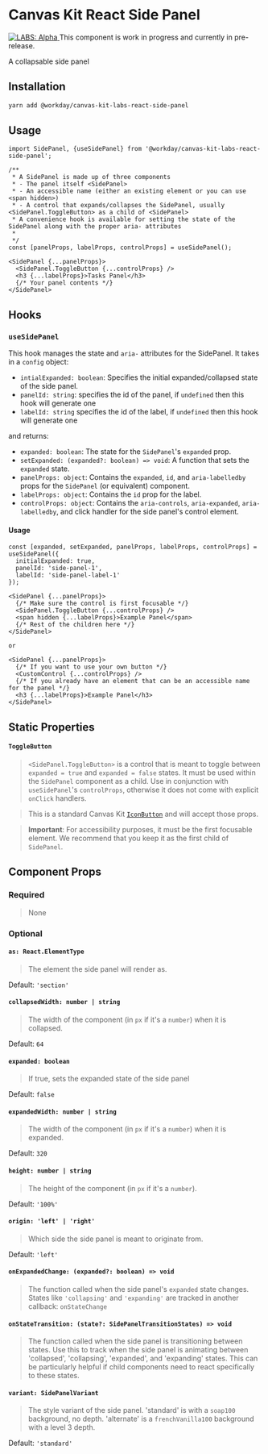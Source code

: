 # Canvas Kit React Side Panel

<a href="https://github.com/Workday/canvas-kit/tree/master/modules/_labs/README.md">
  <img src="https://img.shields.io/badge/LABS-alpha-orange" alt="LABS: Alpha" />
</a>  This component is work in progress and currently in pre-release.

A collapsable side panel

## Installation

```sh
yarn add @workday/canvas-kit-labs-react-side-panel
```

## Usage

```tsx
import SidePanel, {useSidePanel} from '@workday/canvas-kit-labs-react-side-panel';

/**
 * A SidePanel is made up of three components
 * - The panel itself <SidePanel>
 * - An accessible name (either an existing element or you can use <span hidden>)
 * - A control that expands/collapses the SidePanel, usually <SidePanel.ToggleButton> as a child of <SidePanel>
 * A convenience hook is available for setting the state of the SidePanel along with the proper aria- attributes
 *
 */
const [panelProps, labelProps, controlProps] = useSidePanel();

<SidePanel {...panelProps}>
  <SidePanel.ToggleButton {...controlProps} />
  <h3 {...labelProps}>Tasks Panel</h3>
  {/* Your panel contents */}
</SidePanel>

```
## Hooks
### `useSidePanel`
This hook manages the state and `aria-` attributes for the SidePanel. It takes in a `config` object:
* `intialExpanded: boolean`: Specifies the initial expanded/collapsed state of the side panel.
* `panelId: string`: specifies the id of the panel, if `undefined` then this hook will generate one
* `labelId: string` specifies the id of the label, if `undefined` then this hook will generate one

and returns:
* `expanded: boolean`: The state for the `SidePanel`'s `expanded` prop.
* `setExpanded: (expanded?: boolean) => void`: A function that sets the `expanded` state.
* `panelProps: object`: Contains the `expanded`, `id`, and `aria-labelledby` props for the `SidePanel` (or equivalent) component.
* `labelProps: object`: Contains the `id` prop for the label.
* `controlProps: object`: Contains the `aria-controls`, `aria-expanded`, `aria-labelledby`, and click handler for the side panel's control element.

#### Usage
```tsx
const [expanded, setExpanded, panelProps, labelProps, controlProps] = useSidePanel({
  initialExpanded: true,
  panelId: 'side-panel-1',
  labelId: 'side-panel-label-1'
});

<SidePanel {...panelProps}>
  {/* Make sure the control is first focusable */}
  <SidePanel.ToggleButton {...controlProps} />
  <span hidden {...labelProps}>Example Panel</span>
  {/* Rest of the children here */}
</SidePanel>

or

<SidePanel {...panelProps}>
  {/* If you want to use your own button */}
  <CustomControl {...controlProps} />
  {/* If you already have an element that can be an accessible name for the panel */}
  <h3 {...labelProps}>Example Panel</h3>
</SidePanel>
```

## Static Properties

#### `ToggleButton`
> `<SidePanel.ToggleButton>` is a control that is meant to toggle between `expanded = true` and `expanded = false` states. It must be used within the `SidePanel` component as a child. Use in conjunction with `useSidePanel`'s `controlProps`, otherwise it does not come with explicit `onClick` handlers.

> This is a standard Canvas Kit [`IconButton`](https://github.com/Workday/canvas-kit/tree/master/modules/button/react#iconbutton) and will accept those props.

> **Important**: For accessibility purposes, it must be the first focusable element. We recommend that you keep it as the first child of `SidePanel`.

## Component Props

### Required

> None

### Optional

#### `as: React.ElementType`
> The element the side panel will render as.

Default: `'section'`

#### `collapsedWidth: number | string`
> The width of the component (in `px` if it's a `number`) when it is collapsed.

Default: `64`

#### `expanded: boolean`
> If true, sets the expanded state of the side panel

Default: `false`

#### `expandedWidth: number | string`
> The width of the component (in `px` if it's a `number`) when it is expanded.

Default: `320`

#### `height: number | string`
> The height of the component (in `px` if it's a `number`).

Default: `'100%'`

#### `origin: 'left' | 'right'`
> Which side the side panel is meant to originate from.

Default: `'left'`

#### `onExpandedChange: (expanded?: boolean) => void`
> The function called when the side panel's `expanded` state changes. States like `'collapsing'` and `'expanding'` are tracked in another callback: `onStateChange`

#### `onStateTransition: (state?: SidePanelTransitionStates) => void`
> The function called when the side panel is transitioning between states. Use this to track when the side panel is animating between 'collapsed', 'collapsing', 'expanded', and 'expanding' states. This can be particularly helpful if child components need to react specifically to these states.

#### `variant: SidePanelVariant`
> The style variant of the side panel. 'standard' is with a `soap100` background, no depth. 'alternate' is a `frenchVanilla100` background with a level 3 depth.

Default: `'standard'`

